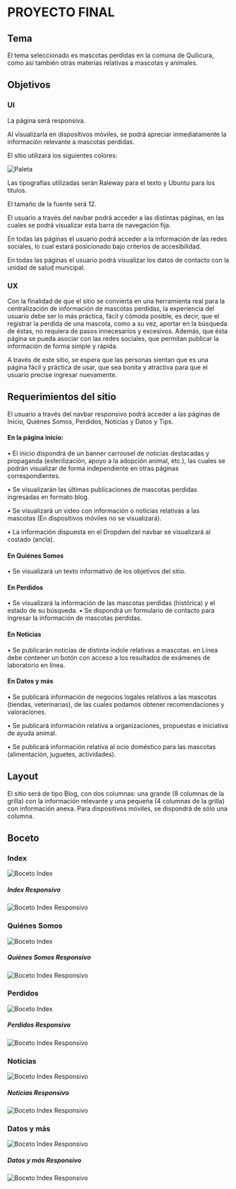 # PROYECTO FINAL
##  Tema
El tema seleccionado es mascotas perdidas en la comuna de Quilicura, como así también otras materias relativas a mascotas y animales.
## Objetivos
### UI
La página será responsiva.

Al visualizarla en dispositivos móviles, se podrá apreciar inmediatamente la información relevante a mascotas perdidas.

El sitio utilizará los siguientes colores:

![Paleta](assets/img/paleta.png)

Las tipografías utilizadas serán Raleway para el texto y Ubuntu para los títulos.

El tamaño de la fuente será 12.

El usuario a través del navbar podrá acceder a las distintas páginas, en las cuales se podrá visualizar esta barra de navegación fija.

En todas las páginas el usuario podrá acceder a la información de las redes sociales, lo cual estará posicionado bajo criterios de accesibilidad.

En todas las páginas el usuario podrá visualizar los datos de contacto con la unidad de salud municipal.

### UX
Con la finalidad de que el sitio se convierta en una herramienta real para la centralización de información de mascotas perdidas, la experiencia del usuario debe ser lo más práctica, fácil y cómoda posible, es decir, que el registrar la perdida de una mascota, como a su vez, aportar en la búsqueda de éstas, no requiera de pasos innecesarios y excesivos. Además, que ésta página se pueda asociar con las redes sociales, que permitan publicar la información de forma simple y rápida.

A través de este sitio, se espera que las personas sientan que es una página fácil y práctica de usar, que sea bonita y atractiva para que el usuario precise ingresar nuevamente.

## Requerimientos del sitio 
El usuario a través del navbar responsivo podrá acceder a las páginas de Inicio, Quiénes Somos, Perdidos, Noticias y Datos y Tips. 

#### En la página inicio:
•    El inicio dispondrá de un banner carrousel de noticias destacadas y propaganda (esterilización, apoyo a la adopción animal, etc.), las cuales se podrán visualizar de forma independiente en otras páginas correspondientes.

•    Se visualizarán las últimas publicaciones de mascotas perdidas ingresadas en formato blog.

•    Se visualizará un video con información o noticias relativas a las mascotas (En dispositivos móviles no se visualizará).

•    La información dispuesta en el Dropdwn del navbar se visualizará al costado (ancla).

#### En Quiénes Somos 
• Se visualizará un texto informativo de los objetivos del sitio.
#### En Perdidos
• Se visualizará la información de las mascotas perdidas (histórica) y el estado de su búsqueda.
• Se dispondrá un formulario de contacto para ingresar la información de mascotas perdidas.
#### En Noticias
• Se publicarán noticias de distinta índole relativas a mascotas.
en Línea debe contener un botón con acceso a los resultados de exámenes de laboratorio en línea.

#### En Datos y más
•  Se publicará información de negocios logales relativos a las mascotas (tiendas, veterinarias), de las cuales podamos obtener recomendaciones y valoraciones.

• Se publicará información relativa a organizaciones, propuestas e iniciativa de ayuda animal.

• Se publicará información relativa al ocio doméstico para las mascotas (alimentación, juguetes, actividades).


## Layout
El sitio será de tipo Blog, con dos columnas: una grande (8 columnas de la grilla) con la información relevante y una pequeña (4 columnas de la grilla) con información anexa.
Para dispositivos móviles, se dispondrá de sólo una columna.

## Boceto 

### Index
![Boceto Index](assets/img/boceto.png)
##### Index Responsivo
![Boceto Index Responsivo](assets/img/boceto-responsivo.png)

### Quiénes Somos
![Boceto Index](assets/img/quienes-somos.png)

##### Quiénes Somos Responsivo
![Boceto Index Responsivo](assets/img/quienes-somos-responsivo.png)

### Perdidos
![Boceto Index](assets/img/perdidos.png)

##### Perdidos Responsivo
![Boceto Index Responsivo](assets/img/perdidos-responsivo.png)

### Noticias
![Boceto Index Responsivo](assets/img/noticias.png)

##### Noticias Responsivo
![Boceto Index Responsivo](assets/img/noticias-responsivo.png)

### Datos y más
![Boceto Index Responsivo](assets/img/datos.png)

##### Datos y más Responsivo
![Boceto Index Responsivo](assets/img/datos-responsivo.png)

